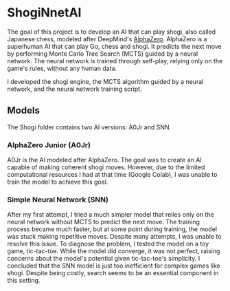 # ShogiNnetAI

The goal of this project is to develop an AI that can play shogi, also called Japanese chess, modeled after DeepMind's [AlphaZero](https://en.wikipedia.org/wiki/AlphaZero). AlphaZero is a superhuman AI that can play Go, chess and shogi. It predicts the next move by performing Monte Carlo Tree Search (MCTS) guided by a neural network. The neural network is trained through self-play, relying only on the game's rules, without any human data.

I developed the shogi engine, the MCTS algorithm guided by a neural network, and the neural network training script.

## Models

The Shogi folder contains two AI versions: A0Jr and SNN.

### AlphaZero Junior (A0Jr)

A0Jr is the AI modeled after AlphaZero. The goal was to create an AI capable of making coherent shogi moves. However, due to the limited computational resources I had at that time (Google Colab), I was unable to train the model to achieve this goal.

### Simple Neural Network (SNN)

After my first attempt, I tried a much simpler model that relies only on the neural network without MCTS to predict the next move. The training process became much faster, but at some point during training, the model was stuck making repetitive moves. Despite many attempts, I was unable to resolve this issue. To diagnose the problem, I tested the model on a toy game, tic-tac-toe. While the model did converge, it was not perfect, raising concerns about the model's potential given tic-tac-toe's simplicity. I concluded that the SNN model is just too inefficient for complex games like shogi. Despite being costly, search seems to be an essential component in this setting.